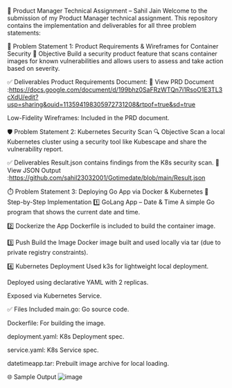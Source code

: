 🚀 Product Manager Technical Assignment – Sahil Jain
Welcome to the submission of my Product Manager technical assignment. This repository contains the implementation and deliverables for all three problem statements:

📌 Problem Statement 1: Product Requirements & Wireframes for Container Security
🎯 Objective
Build a security product feature that scans container images for known vulnerabilities and allows users to assess and take action based on severity.

✅ Deliverables
Product Requirements Document:
📝 View PRD Document :https://docs.google.com/document/d/199bhz0SaFRzWTQn7i1RsoO1E3TL3cXdU/edit?usp=sharing&ouid=113594198305972731208&rtpof=true&sd=true

Low-Fidelity Wireframes:
Included in the PRD document.

🛡️ Problem Statement 2: Kubernetes Security Scan
🔍 Objective
Scan a local Kubernetes cluster using a security tool like Kubescape and share the vulnerability report.

✅ Deliverables
Result.json contains findings from the K8s security scan.
📄 View JSON Output :https://github.com/sahil23032001/Gotimedate/blob/main/Result.json

⏱️ Problem Statement 3: Deploying Go App via Docker & Kubernetes
🔧 Step-by-Step Implementation
1️⃣ GoLang App – Date & Time
A simple Go program that shows the current date and time.

2️⃣ Dockerize the App
Dockerfile is included to build the container image.

3️⃣ Push Build the Image 
Docker image built and used locally via tar (due to private registry constraints).

4️⃣ Kubernetes Deployment
Used k3s for lightweight local deployment.

Deployed using declarative YAML with 2 replicas.

Exposed via Kubernetes Service.

✅ Files Included
main.go: Go source code.

Dockerfile: For building the image.

deployment.yaml: K8s Deployment spec.

service.yaml: K8s Service spec.

datetimeapp.tar: Prebuilt image archive for local loading.

🌐 Sample Output
![image](https://github.com/user-attachments/assets/bb142e33-ee6d-4162-aab5-9e7b203f62df)

